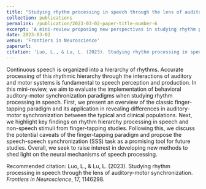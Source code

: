 ```yaml
---
title: "Studying rhythm processing in speech through the lens of auditory-motor synchronization"
collection: publications
permalink: /publication/2023-03-02-paper-title-number-6
excerpt: 'A mini-review proposing new perspectives in studying rhythm processing in speech.'
date: 2023-03-02
venue: 'Frontiers in Neuroscience'
paperurl: 
citation: 'Luo, L., & Lu, L. (2023). Studying rhythm processing in speech through the lens of auditory-motor synchronization. <i>Frontiers in Neuroscience</i>, 17, 1146298.'
---
```

Continuous speech is organized into a hierarchy of rhythms. Accurate processing of this rhythmic hierarchy through the interactions of auditory and motor systems is fundamental to speech perception and production. In this mini-review, we aim to evaluate the implementation of behavioral auditory-motor synchronization paradigms when studying rhythm processing in speech. First, we present an overview of the classic finger-tapping paradigm and its application in revealing differences in auditory-motor synchronization between the typical and clinical populations. Next, we highlight key findings on rhythm hierarchy processing in speech and non-speech stimuli from finger-tapping studies. Following this, we discuss the potential caveats of the finger-tapping paradigm and propose the speech-speech synchronization (SSS) task as a promising tool for future studies. Overall, we seek to raise interest in developing new methods to shed light on the neural mechanisms of speech processing.


Recommended citation: Luo, L., & Lu, L. (2023). Studying rhythm processing in speech through the lens of auditory-motor synchronization. <i>Frontiers in Neuroscience</i>, 17, 1146298.
